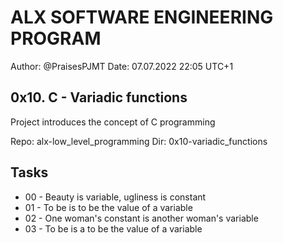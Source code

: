 # ALX SOFTWARE ENGINEERING PROGRAM 

Author:         @PraisesPJMT
Date:           07.07.2022 22:05 UTC+1


## 0x10. C - Variadic functions
Project introduces the concept of C programming

Repo:   alx-low_level_programming
Dir:    0x10-variadic_functions

## Tasks
- 00 - Beauty is variable, ugliness is constant
- 01 - To be is to be the value of a variable
- 02 - One woman's constant is another woman's variable
- 03 - To be is a to be the value of a variable
